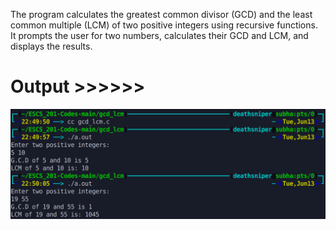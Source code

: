 The program calculates the greatest common divisor (GCD) and the least common multiple (LCM) of two positive integers using recursive functions. It prompts the user for two numbers, calculates their GCD and LCM, and displays the results.

# Output >>>>>>

![](output_image.png)
